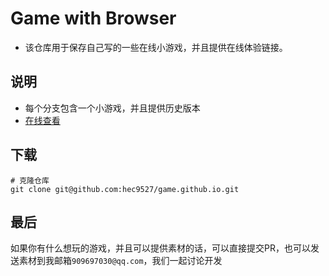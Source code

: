 # Game with Browser

- 该仓库用于保存自己写的一些在线小游戏，并且提供在线体验链接。

## 说明

- 每个分支包含一个小游戏，并且提供历史版本
- [在线查看](https://hec9527.github.io/game.github.io/ "加载可能会比较慢，适网络情况而定")

## 下载

```shell
# 克隆仓库
git clone git@github.com:hec9527/game.github.io.git
```

## 最后

如果你有什么想玩的游戏，并且可以提供素材的话，可以直接提交PR，也可以发送素材到我邮箱`909697030@qq.com`，我们一起讨论开发
